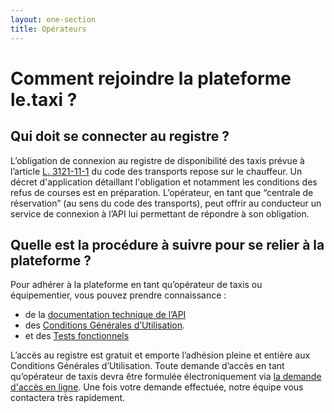 ```yaml
---
layout: one-section
title: Opérateurs
---
```


# Comment rejoindre la plateforme le.taxi ?


## Qui doit se connecter au registre ? 

L’obligation de connexion au registre de disponibilité des taxis prévue à l’article [L. 3121-11-1](https://www.legifrance.gouv.fr/codes/article_lc/LEGIARTI000039784232/2020-12-27) du code des transports repose sur le chauffeur. Un décret d'application détaillant l'obligation et notamment les conditions des refus de courses est en préparation. L’opérateur, en tant que “centrale de réservation” (au sens du code des transports), peut offrir au conducteur un service de connexion à l’API lui permettant de répondre à son obligation. 


## Quelle est la procédure à suivre pour se relier à la plateforme ?

Pour adhérer à la plateforme en tant qu’opérateur de taxis ou équipementier, vous pouvez prendre connaissance :
  - de la [documentation technique de l’API](/tech.html)
  - des [Conditions Générales d’Utilisation](/assets/documents/CGU.pdf).
  - et des [Tests fonctionnels](/tests.html)


L’accès au registre est gratuit et emporte l’adhésion pleine et entière aux Conditions Générales d’Utilisation. Toute demande d’accès en tant qu’opérateur de taxis devra être formulée électroniquement via [la demande d'accès en ligne](https://api.gouv.fr/les-api/le-taxi/demande-acces). Une fois votre demande effectuée, notre équipe vous contactera très rapidement. 
